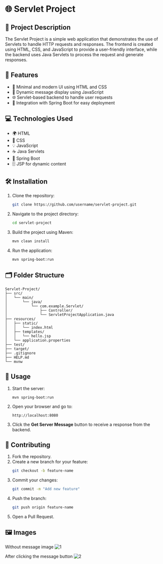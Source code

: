 # 🌐 Servlet Project

## 📑 Project Description

The Servlet Project is a simple web application that demonstrates the use of Servlets to handle HTTP requests and responses. The frontend is created using HTML, CSS, and JavaScript to provide a user-friendly interface, while the backend uses Java Servlets to process the request and generate responses.

## 🌟 Features

- 🎨 Minimal and modern UI using HTML and CSS
- 💬 Dynamic message display using JavaScript
- 🌐 Servlet-based backend to handle user requests
- 🚀 Integration with Spring Boot for easy deployment

## 💻 Technologies Used

- 🌍 HTML
- 🎨 CSS
- 💡 JavaScript
- ☕ Java Servlets
- 🚀 Spring Boot
- 🗄️ JSP for dynamic content

## 🛠️ Installation

1. Clone the repository:
   ```bash
   git clone https://github.com/username/servlet-project.git
   ```
2. Navigate to the project directory:
   ```bash
   cd servlet-project
   ```
3. Build the project using Maven:
   ```bash
   mvn clean install
   ```
4. Run the application:
   ```bash
   mvn spring-boot:run
   ```

## 🗂️ Folder Structure

```
Servlet-Project/
├── src/
│   └── main/
│       └── java/
│           └── com.example.Servlet/
│               ├── Controller/
│               └── ServletProjectApplication.java
├── resources/
│   ├── static/
│   │   └── index.html
│   ├── templates/
│   │   └── hello.jsp
│   └── application.properties
├── test/
├── target/
├── .gitignore
├── HELP.md
└── mvnw
```

## 🚀 Usage

1. Start the server:
   ```
   mvn spring-boot:run
   ```
2. Open your browser and go to:
   ```
   http://localhost:8080
   ```
3. Click the **Get Server Message** button to receive a response from the backend.

## 🤝 Contributing

1. Fork the repository.
2. Create a new branch for your feature:
   ```bash
   git checkout -b feature-name
   ```
3. Commit your changes:
   ```bash
   git commit -m "Add new feature"
   ```
4. Push the branch:
   ```bash
   git push origin feature-name
   ```
5. Open a Pull Request.

## 🖼️ Images
Without message image 
![1](https://github.com/user-attachments/assets/6a776586-f48a-4168-8f41-4a310e8bbb0b)

After clicking the message button 
![2](https://github.com/user-attachments/assets/bdb45344-e4b3-429e-8ca9-7f0fe2f5cd09)
